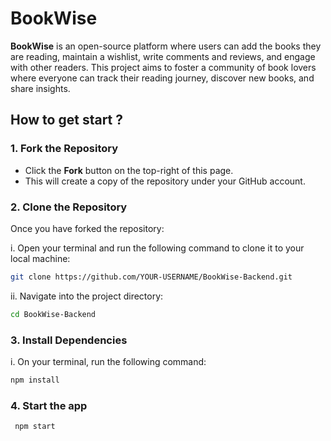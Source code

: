 # BookWise

**BookWise** is an open-source platform where users can add the books they are reading, maintain a wishlist, write comments and reviews, and engage with other readers. This project aims to foster a community of book lovers where everyone can track their reading journey, discover new books, and share insights.

## How to get start ?

### 1. Fork the Repository


- Click the **Fork** button on the top-right of this page.
- This will create a copy of the repository under your GitHub account.

### 2. Clone the Repository

Once you have forked the repository:

i. Open your terminal and run the following command to clone it to your local machine:

   ```bash
   git clone https://github.com/YOUR-USERNAME/BookWise-Backend.git
   ```

   ii. Navigate into the project directory:

```bash
cd BookWise-Backend
```

### 3. Install Dependencies
i. On your terminal,
 run the following command:
   ```bash
   npm install
   ```

### 4. Start the app

   ```bash
    npm start
   ```
